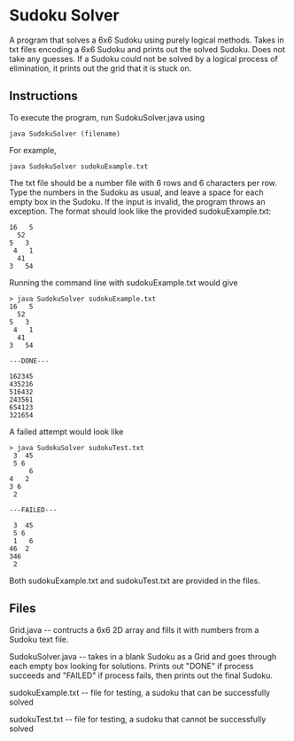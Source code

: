 # Sudoku Solver

A program that solves a 6x6 Sudoku using purely logical methods. 
Takes in txt files encoding a 6x6 Sudoku and prints out the solved Sudoku.
Does not take any guesses.
If a Sudoku could not be solved by a logical process of elimination, it prints out the grid that it is stuck on.

## Instructions

To execute the program, run SudokuSolver.java using

```
java SudokuSolver (filename)
```
For example,

```
java SudokuSolver sudokuExample.txt
```

The txt file should be a number file with 6 rows and 6 characters per row.
Type the numbers in the Sudoku as usual, and leave a space for each empty box in the Sudoku.
If the input is invalid, the program throws an exception. 
The format should look like the provided sudokuExample.txt:

```
16   5
  52  
5   3 
 4   1
  41  
3   54
```
Running the command line with sudokuExample.txt would give

```
> java SudokuSolver sudokuExample.txt
16   5
  52  
5   3 
 4   1
  41  
3   54

---DONE---

162345
435216
516432
243561
654123
321654
```

A failed attempt would look like

```
> java SudokuSolver sudokuTest.txt
 3  45
 5 6  
     6
4   2 
3 6   
 2    

---FAILED---

 3  45
 5 6  
 1   6
46  2 
346   
 2   
 ```
 
 Both sudokuExample.txt and sudokuTest.txt are provided in the files.
 
 ## Files
 
 Grid.java -- contructs a 6x6 2D array and fills it with numbers from
a Sudoku text file.

SudokuSolver.java -- takes in a blank Sudoku as a Grid and goes through
each empty box looking for solutions. Prints out "DONE" if process succeeds
and "FAILED" if process fails, then prints out the final Sudoku.

sudokuExample.txt -- file for testing, a sudoku that can be successfully solved

sudokuTest.txt -- file for testing, a sudoku that cannot be successfully solved
